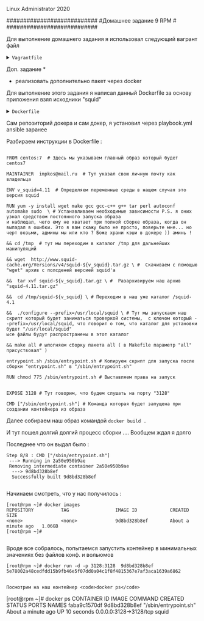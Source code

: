
Linux Administrator 2020

   ###########################
   #Домашнее задание 9  RPM  #
   ###########################




Для выполнение домашнего задания я использовал следующий вагрант файл

<details>
<summary><code>Vagrantfile</code></summary>

```
# -*- mode: ruby -*-
# vi: set ft=ruby :
home = ENV['HOME']
ENV["LC_ALL"] = "en_US.UTF-8"

Vagrant.configure(2) do |config|
 config.vm.define "vm-1" do |subconfig|
 subconfig.vm.box = "centos/7"
 subconfig.vm.hostname="rpm"
 subconfig.vm.network :private_network, ip: "192.168.50.11"
 subconfig.vm.provider "virtualbox" do |vb|
 vb.memory = "2024"
 vb.cpus = "1"
 end
 end
 config.vm.provision "ansible" do |ansible|
 ansible.compatibility_mode = "2.0"
 ansible.playbook = "playbook.yml"
end

     end

```

</details>



Доп. задание * 
* реализовать дополнительно пакет через docker


Для выполнение этого задания я написал данный Dockerfile за основу приложения взял исходники "squid"

<details>
<summary><code>Dockerfile</code></summary>

```
FROM centos:7
MAINTAINER  impkos@mail.ru
ENV v_squid=4.11
RUN yum -y install wget make gcc gcc-c++ g++ tar perl autoconf automake sudo  \
    && cd /tmp \
    && wget  http://www.squid-cache.org/Versions/v4/squid-${v_squid}.tar.gz \
    &&  tar xvf squid-${v_squid}.tar.gz \
    &&  cd /tmp/squid-${v_squid} \
    &&  ./configure --prefix=/usr/local/squid \
    &&  make all \
    &&  make
COPY entrypoint.sh /sbin/entrypoint.sh
RUN chmod 775 /sbin/entrypoint.sh
EXPOSE 3128

CMD ["/sbin/entrypoint.sh"]




```

</details>


Сам репозиторий докера и сам докер, я установил через playbook.yml ansible заранее


Разбираем инструкции в  Dockerfile :

```

FROM centos:7  # Здесь мы указываем главный образ который будет centos7

MAINTAINER  impkos@mail.ru  # Тут указал свою личную почту как владельца

ENV v_squid=4.11  # Определяем переменные среды в нащем случая это версия squid

RUN yum -y install wget make gcc gcc-c++ g++ tar perl autoconf automake sudo  \ # Устанавливаем необходимые зависимости P.S. я оних узнал средством постоянного запуска образа
и наблюдал, чего ему не хватает при полной сборке образа, когда он выпадал в ошибки. Это я вам скажу было не просто, поверьте мне... но черт возьми, админы мы или кто ? Боже храни кэши в докере )) аминь !

&& cd /tmp  # тут мы переходим в каталог /tmp для дальнейших манипуляций

&& wget  http://www.squid-cache.org/Versions/v4/squid-${v_squid}.tar.gz \ #  Скачиваем с помощью "wget" архив с полсденей версией squid'a

&&  tar xvf squid-${v_squid}.tar.gz \ #  Разархивируем наш архив "squid-4.11.tar.gz"

&&  cd /tmp/squid-${v_squid} \ # Переходим в наш уже каталог /squid-4.1

&&  ./configure --prefix=/usr/local/squid \ # Тут мы запускаем наш скрипт который будет заниматься проверкой системы,  с ключом который --prefix=/usr/local/squid, что говорит о том, что каталог для установки будет "/usr/local/squid"
ысе файлы будут распространены в этот каталог

&& make all # ыпогняем сборку пакета all ( в Makefile параметр "all" присуствовал" )

entrypoint.sh /sbin/entrypoint.sh # Копируем скрипт для запуска после сборки "entrypoint.sh" в "/sbin/entrypoint.sh"

RUN chmod 775 /sbin/entrypoint.sh # Выставляем права на запуск


EXPOSE 3128 # Тут говорим, что будем слушать на порту "3128" 

CMD ["/sbin/entrypoint.sh"] # Команда которая будет запущена при создании контейнера из образа

```

Далее собираем наш образ командой <code>docker build . </code>


И тут пошел долгий долгий процесс сборки .... Вообщем ждал я долго

Последнее что он выдал было :

```
Step 8/8 : CMD ["/sbin/entrypoint.sh"]
 ---> Running in 2a50e950b9ae
 Removing intermediate container 2a50e950b9ae
  ---> 9d8bd328b8ef
  Successfully built 9d8bd328b8ef
  
```


Начинаем смотреть, что у нас получилось :

```
[root@rpm ~]# docker images
REPOSITORY          TAG                 IMAGE ID            CREATED              SIZE
<none>              <none>              9d8bd328b8ef        About a minute ago   1.06GB
[root@rpm ~]# 


```

Вроде все собралось, попытаемся запустить контейнер в минимальных значениях без файлов конф. и вольюмов


```
[root@rpm ~]# docker run -d -p 3128:3128  9d8bd328b8ef
5e78002a48cedfdd15b9fb46e5f07dd0a04c1f8f4815367e7af3aca1639a6862


Посмотрим на наш контейнер <code>docker ps</code>

```
[root@rpm ~]# docker ps
CONTAINER ID        IMAGE               COMMAND                 CREATED              STATUS                         PORTS                                 NAMES
faba9c1570df        9d8bd328b8ef        "/sbin/entrypoint.sh"   About a minute ago   UP 10 seconds                  0.0.0.0:3128->3128/tcp                squid

```
